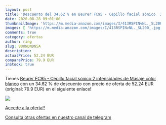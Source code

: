 ```yaml
---
layout: post
title: 'Descuento del 34.62 % en Beurer FC95 - Cepillo facial sónico  2 i'
date: 2020-08-28 09:01:00
thumbnailImage: 'https://m.media-amazon.com/images/I/413RSPINvNL._SL200_.jpg'
images: [ 'https://m.media-amazon.com/images/I/413RSPINvNL._SL200_.jpg' ]
comments: true
category: ofertas
author: ring
slug: B00NDNDN5A
description:
actualPrice: 52.24 EUR
comparePrice: 79.9 EUR
inStock: true
---
```


Tienes [Beurer FC95 - Cepillo facial sónico  2 intensidades de Masaje  color blanco](https://www.amazon.com/dp/B00NDNDN5A/?tag=redken08-20) con un 34.62 % de descuento con precio de oferta de 52.24 EUR (original: 79.9 EUR) en el siguiente enlace!

[![](https://m.media-amazon.com/images/I/413RSPINvNL._SL200_.jpg)](https://www.amazon.com/dp/B00NDNDN5A/?tag=redken08-20)

[Accede a la oferta!!](https://www.amazon.com/dp/B00NDNDN5A/?tag=redken08-20)

[Consulta otras ofertas en nuestro canal de telegram](https://t.me/s/ofertas25)
